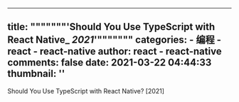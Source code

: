 
---
title: """""""'Should You Use TypeScript with React Native_ _2021_'"""""""
categories: 
    - 编程
    - react - react-native
author: react - react-native
comments: false
date: 2021-03-22 04:44:33
thumbnail: ''
---

<div>   
Should You Use TypeScript with React Native? [2021]  
</div>
            